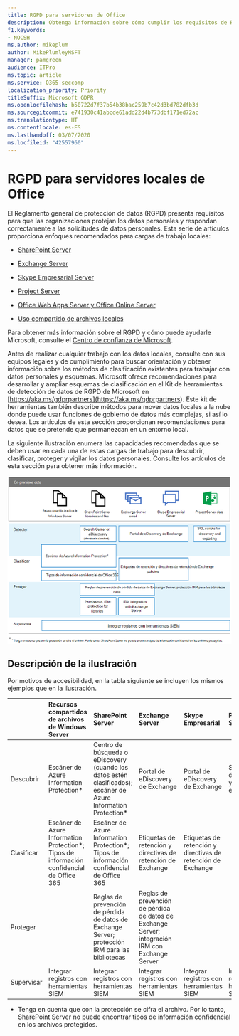 ```yaml
---
title: RGPD para servidores de Office
description: Obtenga información sobre cómo cumplir los requisitos de RGPD en los servidores de Office locales.
f1.keywords:
- NOCSH
ms.author: mikeplum
author: MikePlumleyMSFT
manager: pamgreen
audience: ITPro
ms.topic: article
ms.service: O365-seccomp
localization_priority: Priority
titleSuffix: Microsoft GDPR
ms.openlocfilehash: b50722d7f37b54b38bac259b7c42d3bd782dfb3d
ms.sourcegitcommit: e741930c41abcde61add22d4b773dbf171ed72ac
ms.translationtype: HT
ms.contentlocale: es-ES
ms.lasthandoff: 03/07/2020
ms.locfileid: "42557960"
---
```

# <a name="gdpr-for-office-on-premises-servers"></a>RGPD para servidores locales de Office

El Reglamento general de protección de datos (RGPD) presenta requisitos para que las organizaciones protejan los datos personales y respondan correctamente a las solicitudes de datos personales. Esta serie de artículos proporciona enfoques recomendados para cargas de trabajo locales:

-   [SharePoint Server](gdpr-for-sharepoint-server.md)

-   [Exchange Server](gdpr-for-exchange-server.md)

-   [Skype Empresarial Server](gdpr-for-skype-for-business-server.md)

-   [Project Server](gdpr-for-project-server.md)

-   [Office Web Apps Server y Office Online Server](gdpr-for-office-online-server.md)

-   [Uso compartido de archivos locales](gdpr-for-on-premises-file-shares.md)

Para obtener más información sobre el RGPD y cómo puede ayudarle Microsoft, consulte el [Centro de confianza de Microsoft](https://www.microsoft.com/trust-center/privacy/gdpr-overview
).

Antes de realizar cualquier trabajo con los datos locales, consulte con sus equipos legales y de cumplimiento para buscar orientación y obtener información sobre los métodos de clasificación existentes para trabajar con datos personales y esquemas. Microsoft ofrece recomendaciones para desarrollar y ampliar esquemas de clasificación en el Kit de herramientas de detección de datos de RGPD de Microsoft en [https://aka.ms/gdprpartners](<https://aka.ms/gdprpartners>). Este kit de herramientas también describe métodos para mover datos locales a la nube donde puede usar funciones de gobierno de datos más complejas, si así lo desea. Los artículos de esta sección proporcionan recomendaciones para datos que se pretende que permanezcan en un entorno local.

La siguiente ilustración enumera las capacidades recomendadas que se deben usar en cada una de estas cargas de trabajo para descubrir, clasificar, proteger y vigilar los datos personales. Consulte los artículos de esta sección para obtener más información.

![](../media/gdpr-for-office-servers-image1.png)

## <a name="illustration-description"></a>Descripción de la ilustración

Por motivos de accesibilidad, en la tabla siguiente se incluyen los mismos ejemplos que en la ilustración.

|             |Recursos compartidos de archivos de Windows Server|SharePoint Server|Exchange Server|Skype Empresarial|Project Server|
|:------------|:-------------------------|:----------------|:--------------|:-----------------|:-------------|
|Descubrir|Escáner de Azure Information Protection*|Centro de búsqueda o eDiscovery (cuando los datos estén clasificados); escáner de Azure Information Protection*|Portal de eDiscovery de Exchange|Portal de eDiscovery de Exchange|Scripts SQL de detección y exportación|
|Clasificar|Escáner de Azure Information Protection*; Tipos de información confidencial de Office 365|Escáner de Azure Information Protection*; Tipos de información confidencial de Office 365|Etiquetas de retención y directivas de retención de Exchange|Etiquetas de retención y directivas de retención de Exchange||
|Proteger||Reglas de prevención de pérdida de datos de Exchange Server; protección IRM para las bibliotecas|Reglas de prevención de pérdida de datos de Exchange Server; integración IRM con Exchange Server|||
|Supervisar|Integrar registros con herramientas SIEM|Integrar registros con herramientas SIEM|Integrar registros con herramientas SIEM|Integrar registros con herramientas SIEM|Integrar registros con herramientas SIEM|

* Tenga en cuenta que con la protección se cifra el archivo. Por lo tanto, SharePoint Server no puede encontrar tipos de información confidencial en los archivos protegidos.
